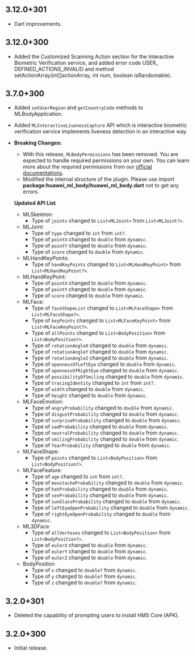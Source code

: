 ## 3.12.0+301

- Dart improvements.

## 3.12.0+300

- Added the Customized Scanning Action section for the Interactive Biometric Verification service, and added error code USER_ DEFINED_ACTIONS_INVALID and method setActionArray(int[]actionArray, int num, boolean isRandomable).

## 3.7.0+300

- Added `setUserRegion` and `getCountryCode` methods to MLBodyApplication.
- Added `MLInteractiveLivenessCapture` API which is interactive biometric verification service implements liveness detection in an interactive way.

- **Breaking Changes:**

  - With this release, `MLBodyPermissions` has been removed. You are expected to handle required permissions on your own. You can learn more about the required permissions from our [official documentations](https://developer.huawei.com/consumer/en/doc/development/HMS-Plugin-Guides/assigning-permissions-0000001052789343?ha_source=hms1).
  - Modified the internal structure of the plugin. Please use import **package:huawei_ml_body/huawei_ml_body.dart** not to get any errors.

  **Updated API List**

  - MLSkeleton:
    - Type of `joints` changed to `List<MLJoint>` from `List<MLJoint?>`.
  - MLJoint:
    - Type of `type` changed to `int` from `int?`.
    - Type of `pointX` changed to `double` from `dynamic`.
    - Type of `pointY` changed to `double` from `dynamic`.
    - Type of `score` changed to `double` from `dynamic`.
  - MLHandKeyPoints:
    - Type of `handKeyPoints` changed to `List<MLHandKeyPoint>` from `List<MLHandKeyPoint?>`.
  - MLHandKeyPoint:
    - Type of `pointX` changed to `double` from `dynamic`.
    - Type of `pointY` changed to `double` from `dynamic`.
    - Type of `score` changed to `double` from `dynamic`.
  - MLFace:
    - Type of `faceShapeList` changed to `List<MLFaceShape>` from `List<MLFaceShape?>`.
    - Type of `keyPoints` changed to `List<MLFaceKeyPoint>` from `List<MLFaceKeyPoint?>`.
    - Type of `allPoints` changed to `List<BodyPosition>` from `List<BodyPosition?>`.
    - Type of `rotationAngleX` changed to `double` from `dynamic`.
    - Type of `rotationAngleY` changed to `double` from `dynamic`.
    - Type of `rotationAngleZ` changed to `double` from `dynamic`.
    - Type of `opennessOfLeftEye` changed to `double` from `dynamic`.
    - Type of `opennessOfRightEye` changed to `double` from `dynamic`.
    - Type of `possibilityOfSmiling` changed to `double` from `dynamic`.
    - Type of `tracingIdentity` changed to `int` from `int?`.
    - Type of `width` changed to `double` from `dynamic`.
    - Type of `height` changed to `double` from `dynamic`.
  - MLFaceEmotion:
    - Type of `angryProbability` changed to `double` from `dynamic`.
    - Type of `disgustProbability` changed to `double` from `dynamic`.
    - Type of `surpriseProbability` changed to `double` from `dynamic`.
    - Type of `sadProbability` changed to `double` from `dynamic`.
    - Type of `neutralProbability` changed to `double` from `dynamic`.
    - Type of `smilingProbability` changed to `double` from `dynamic`.
    - Type of `fearProbability` changed to `double` from `dynamic`.
  - MLFaceShape:
    - Type of `points` changed to `List<BodyPosition>` from `List<BodyPosition?>`.
  - MLFaceFeature:
    - Type of `age` changed to `int` from `int?`.
    - Type of `moustacheProbability` changed to `double` from `dynamic`.
    - Type of `hatProbability` changed to `double` from `dynamic`.
    - Type of `sexProbability` changed to `double` from `dynamic`.
    - Type of `sunGlassProbability` changed to `double` from `dynamic`.
    - Type of `leftEyeOpenProbability` changed to `double` from `dynamic`.
    - Type of `rightEyeOpenProbability` changed to `double` from `dynamic`.
  - ML3DFace
    - Type of `allVertexes` changed to `List<BodyPosition>` from `List<BodyPosition?>`.
    - Type of `eulerX` changed to `double` from `dynamic`.
    - Type of `eulerY` changed to `double` from `dynamic`.
    - Type of `eulerZ` changed to `double` from `dynamic`.
  - BodyPosition
    - Type of `x` changed to `double?` from `dynamic`.
    - Type of `y` changed to `double?` from `dynamic`.
    - Type of `z` changed to `double?` from `dynamic`.

## 3.2.0+301

- Deleted the capability of prompting users to install HMS Core (APK).

## 3.2.0+300

- Initial release.
